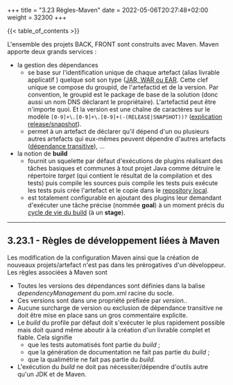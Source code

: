 +++
title = "3.23 Règles-Maven"
date = 2022-05-06T20:27:48+02:00
weight = 32300
+++

{{< table_of_contents >}}

L'ensemble des projets BACK, FRONT sont construits avec Maven. Maven apporte deux grands services :
* la gestion des dépendances
  * se base sur l'identification unique de chaque artefact (alias livrable applicatif ) quelque soit son type ([JAR, WAR ou EAR](https://pediaa.com/what-is-the-difference-between-jar-war-and-ear/). Cette clef unique se compose du groupid, de l'artefactid et de la version. Par convention, le groupid est le package de base de la solution (donc aussi un nom DNS déclarant le propriétaire). L'artefactid peut être n'importe quoi. Et la version est une chaîne de caractères sur le modèle ```[0-9]+\.[0-9]+\.[0-9]+(-(RELEASE|SNAPSHOT))?``` ([explication release/snapshot](https://www.journaldunet.com/web-tech/developpeur/1030409-gestion-de-versions-dans-maven-snapshot-ou-pas-snapshot/)).
  * permet à un artefact de déclarer qu'il dépend d'un ou plusieurs autres artefacts qui eux-mêmes peuvent dépendre d'autres artefacts ([dépendance transitive](https://www.unchticafe.fr/2008/11/maven-et-les-dpendances-transitives.html)), ...
* la notion de **build** 
  * fournit un squelette par défaut d'exécutions de plugins réalisant des tâches basiques et communes à tout projet Java comme détruire le répertoire _target_ (qui contient le résultat de la compilation et des tests) puis compile les sources puis compile les tests puis exécute les tests puis crée l'artefact et le copie dans le [repository local](https://www.baeldung.com/maven-local-repository#:~:text=The%20local%20repository%20of%20Maven,Usually%2C%20this%20directory%20is%20named%20.).
  * est totalement configurable en ajoutant des plugins leur demandant d'exécuter une tâche précise (nommée **goal**) à un moment précis du [cycle de vie du build](https://maven.apache.org/guides/introduction/introduction-to-the-lifecycle.html) (à un **stage**).

___
## 3.23.1 - Règles de développement liées à Maven

Les modification de la configuration Maven ainsi que la création de nouveaux projets/artefact n'est pas dans les prérogatives d'un développeur.
Les règles associées à Maven sont
* Toutes les versions des dépendances sont définies dans la balise _dependencyManagement_ du pom.xml racine du socle.
* Ces versions sont dans une propriété préfixée par _version._.
* Aucune surcharge de version ou exclusion de dépendance transitive ne doit être mise en place sans un gros commentaire explicite.
* Le _build_ du profile par défaut doit s'exécuter le plus rapidement possible mais doit quand même aboutir à la création d'un livrable complet et fiable. Cela signifie
  * que les tests automatisés font partie du _build_ ;
  * que la génération de documentation ne fait pas partie du _build_ ;
  * que la qualimétrie ne fait pas partie du _build_.
* L'exécution du _build_ ne doit pas nécessiter/dépendre d'outils autre qu'un JDK et de Maven. 
